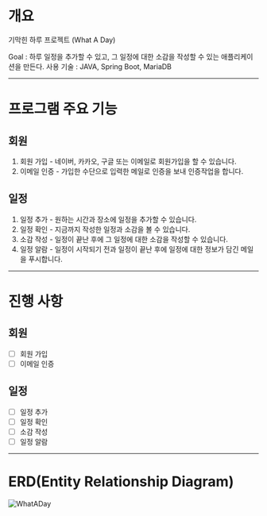 # 개요
기막힌 하루 프로젝트 (What A Day)

Goal : 하루 일정을 추가할 수 있고, 그 일정에 대한 소감을 작성할 수 있는 애플리케이션을 만든다.
사용 기술 : JAVA, Spring Boot, MariaDB

***
# 프로그램 주요 기능

## 회원
1. 회원 가입 - 네이버, 카카오, 구글 또는 이메일로 회원가입을 할 수 있습니다.
2. 이메일 인증 - 가입한 수단으로 입력한 메일로 인증을 보내 인증작업을 합니다.

## 일정
1. 일정 추가 - 원하는 시간과 장소에 일정을 추가할 수 있습니다.
2. 일정 확인 - 지금까지 작성한 일정과 소감을 볼 수 있습니다.
3. 소감 작성 - 일정이 끝난 후에 그 일정에 대한 소감을 작성할 수 있습니다.
4. 일정 알람 - 일정이 시작되기 전과 일정이 끝난 후에 일정에 대한 정보가 담긴 메일을 푸시합니다.

***
# 진행 사항

## 회원
- [ ] 회원 가입
- [ ] 이메일 인증

## 일정
- [ ] 일정 추가 
- [ ] 일정 확인
- [ ] 소감 작성 
- [ ] 일정 알람

***
# ERD(Entity Relationship Diagram)

![WhatADay](https://github.com/Sanghun77/WhatADay/assets/119822465/da07e192-bbb9-4461-8c36-67190a7c54b7)
